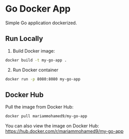 # Go Docker App

Simple Go application dockerized.

## Run Locally

1. Build Docker image:
```bash
docker build -t my-go-app .

```

2. Run Docker container
```bash
docker run -p 8080:8080 my-go-app
```

## Docker Hub

Pull the image from Docker Hub:
```bash
docker pull mariammohamed9/my-go-app
```


You can also view the image on Docker Hub: https://hub.docker.com/r/mariammohamed9/my-go-app
